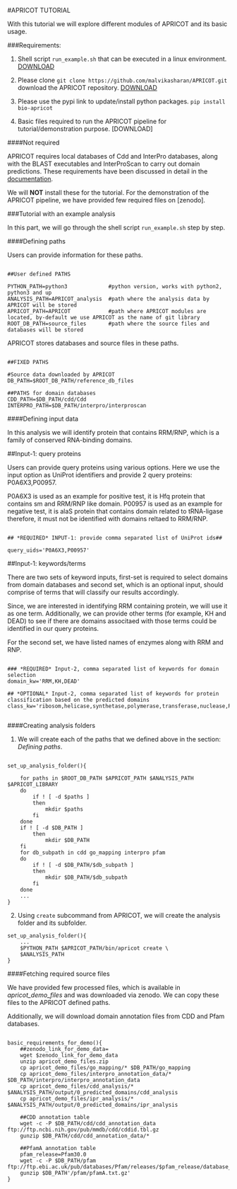 #APRICOT TUTORIAL

With this tutorial we will explore different modules of APRICOT and its basic usage.

###Requirements:

1) Shell script `run_example.sh` that can be executed in a linux environment. [DOWNLOAD](https://github.com/malvikasharan/APRICOT/blob/master/run_example.sh)

2) Please clone `git clone https://github.com/malvikasharan/APRICOT.git` download the APRICOT repository.  [DOWNLOAD](http://malvikasharan.github.io/APRICOT/)

3) Please use the pypi link to update/install python packages.
`pip install bio-apricot`

4) Basic files required to run the APRICOT pipeline for tutorial/demonstration purpose. [DOWNLOAD]

####Not required

APRICOT requires local databases of Cdd and InterPro databases, along with the BLAST executables and InterProScan to carry out domain predictions. These requirements have been discussed in detail in the [documentation](https://github.com/malvikasharan/APRICOT/blob/master/README.md). 

We will **NOT** install these for the tutorial. For the demonstration of the APRICOT pipeline, we have provided few required files on [zenodo].

###Tutorial with an example analysis

In this part, we will go through the shell script `run_example.sh` step by step.

####Defining paths

Users can provide information for these paths.

`````

##User defined PATHS 

PYTHON_PATH=python3             #python version, works with python2, python3 and up
ANALYSIS_PATH=APRICOT_analysis  #path where the analysis data by APRICOT will be stored
APRICOT_PATH=APRICOT            #path where APRICOT modules are located, by-default we use APRICOT as the name of git library
ROOT_DB_PATH=source_files       #path where the source files and databases will be stored

`````

APRICOT stores databases and source files in these paths.

`````

##FIXED PATHS 

#Source data downloaded by APRICOT
DB_PATH=$ROOT_DB_PATH/reference_db_files

##PATHS for domain databases
CDD_PATH=$DB_PATH/cdd/Cdd
INTERPRO_PATH=$DB_PATH/interpro/interproscan

`````

####Defining input data

In this analysis we will identify protein that contains RRM/RNP, which is a family of conserved RNA-binding domains.

##Input-1: query proteins

Users can provide query proteins using various options. Here we use the input option as UniProt identifiers and provide 2 query proteins: P0A6X3,P00957.

P0A6X3 is used as an example for positive test, it is Hfq protein that contains sm and RRM/RNP like domain. P00957 is used as an example for negative test, it is alaS protein that contains domain related to tRNA-ligase therefore, it must not be identified with domains reltaed to RRM/RNP.

`````

## *REQUIRED* INPUT-1: provide comma separated list of UniProt ids##

query_uids='P0A6X3,P00957'

`````

##Input-1: keywords/terms

There are two sets of keyword inputs, first-set is required to select domains from domain databases and second set, which is an optional input, should comprise of terms that will classify our results accordingly.

Since, we are interested in identifying RRM containing protein, we will use it as one term. Additionally, we can provide other terms (for example, KH and DEAD) to see if there are domains associtaed with those terms could be identified in our query proteins.

For the second set, we have listed names of enzymes along with RRM and RNP.

`````

### *REQUIRED* Input-2, comma separated list of keywords for domain selection
domain_kw='RRM,KH,DEAD'

## *OPTIONAL* Input-2, comma separated list of keywords for protein classification based on the predicted domains
class_kw='ribosom,helicase,synthetase,polymerase,transferase,nuclease,RRM,RNP'
    
`````

####Creating analysis folders

1) We will create each of the paths that we defined above in the section: *Defining paths*.

`````

set_up_analysis_folder(){
    
    for paths in $ROOT_DB_PATH $APRICOT_PATH $ANALYSIS_PATH $APRICOT_LIBRARY
    do
        if ! [ -d $paths ] 
        then
            mkdir $paths
        fi
    done
    if ! [ -d $DB_PATH ] 
        then
            mkdir $DB_PATH
    fi
    for db_subpath in cdd go_mapping interpro pfam
    do
        if ! [ -d $DB_PATH/$db_subpath ] 
        then
            mkdir $DB_PATH/$db_subpath
        fi
    done
    ...
}

`````

2) Using `create` subcommand from APRICOT, we will create the analysis folder and its subfolder. 

`````
set_up_analysis_folder(){
    ...
    $PYTHON_PATH $APRICOT_PATH/bin/apricot create \
    $ANALYSIS_PATH
}

`````

####Fetching required source files

We have provided few processed files, which is available in *apricot_demo_files* and was downloaded via zenodo. We can copy these files to the APRICOT defined paths.

Additionally, we will download domain annotation files from CDD and Pfam databases.

`````

basic_requirements_for_demo(){
    ##zenodo_link_for_demo_data=
    wget $zenodo_link_for_demo_data
    unzip apricot_demo_files.zip
    cp apricot_demo_files/go_mapping/* $DB_PATH/go_mapping
    cp apricot_demo_files/interpro_annotation_data/* $DB_PATH/interpro/interpro_annotation_data
    cp apricot_demo_files/cdd_analysis/* $ANALYSIS_PATH/output/0_predicted_domains/cdd_analysis
    cp apricot_demo_files/ipr_analysis/* $ANALYSIS_PATH/output/0_predicted_domains/ipr_analysis
    
    ##CDD annotation table
    wget -c -P $DB_PATH/cdd/cdd_annotation_data ftp://ftp.ncbi.nih.gov/pub/mmdb/cdd/cddid.tbl.gz
    gunzip $DB_PATH/cdd/cdd_annotation_data/*
    
    ##PfamA annotation table
    pfam_release=Pfam30.0
    wget -c -P $DB_PATH/pfam ftp://ftp.ebi.ac.uk/pub/databases/Pfam/releases/$pfam_release/database_files/pfamA.txt.gz
    gunzip $DB_PATH'/pfam/pfamA.txt.gz'
}

`````



